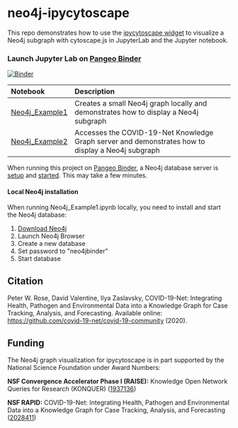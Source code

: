 # neo4j-ipycytoscape

This repo demonstrates how to use the [ipycytoscape widget](https://github.com/QuantStack/ipycytoscape) to visualize a Neo4j subgraph with cytoscape.js in JupyterLab and the Jupyter notebook.

### Launch Jupyter Lab on [Pangeo Binder](https://binder.pangeo.io/)

[![Binder](https://binder.pangeo.io/badge_logo.svg)](https://binder.pangeo.io/v2/gh/sbl-sdsc/neo4j-ipycytoscape/master)

|Notebook|Description|
|:-------|:----------|
|[Neo4j_Example1](notebooks/Neo4j_Example1.ipynb)| Creates a small Neo4j graph locally and demonstrates how to display a Neo4j subgraph|
|[Neo4j_Example2](notebooks/Neo4j_Example2.ipynb)| Accesses the  COVID-19-Net Knowledge Graph server and demonstrates how to display a Neo4j subgraph|

When running this project on [Pangeo Binder](https://binder.pangeo.io/), a Neo4j database server is [setup](../binder/postBuild) and [started](../binder/start). This may take a few minutes.

#### Local Neo4j installation
When running Neo4j_Example1.ipynb locally, you need to install and start the Neo4j database:

1. [Download Neo4j](https://neo4j.com/download/)
2. Launch Neo4j Browser
3. Create a new database
4. Set password to "neo4jbinder"
5. Start database

## Citation
Peter W. Rose, David Valentine, Ilya Zaslavsky, COVID-19-Net: Integrating Health, Pathogen and Environmental Data into a Knowledge Graph for Case Tracking, Analysis, and Forecasting. Available online: https://github.com/covid-19-net/covid-19-community (2020).

## Funding
The Neo4j graph visualization for ipycytoscape is in part supported by the National Science Foundation under Award Numbers:

**NSF Convergence Accelerator Phase I (RAISE):** Knowledge Open Network Queries for Research (KONQUER) ([1937136](https://www.nsf.gov/awardsearch/showAward?AWD_ID=1937136))

**NSF RAPID:** COVID-19-Net: Integrating Health, Pathogen and Environmental Data into a Knowledge Graph for Case Tracking, Analysis, and Forecasting ([2028411](https://www.nsf.gov/awardsearch/showAward?AWD_ID=2028411))
